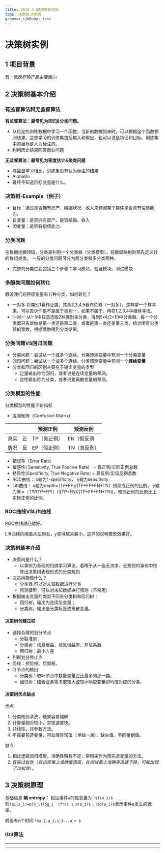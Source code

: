 ```yaml
---
title: 2018-3-28决策树实例
tags: 决策树,R实例
grammar_cjkRuby: true
---
```

# 决策树实例
## 1 项目背景
有一款医疗险产品主要面向
## 2 决策树基本介绍
### 有监督算法和无监督算法
**有监督算法：最常见为回归&分类问题。**
- 从给定的训练数据中学习一个函数，当新的数据到来时，可以根据这个函数预测结果。监督学习的训练集包括输入和输出，也可以说是特征和目标。训练集中的目标是人为标注的。
- 利用历史结果回答商业问题

**无监督算法：最常见为密度估计&聚类问题**
- 与监督学习相比，训练集没有认为标注的结果
- AlphaGo
- 最终不知道目标变量是什么。

### 决策树-Example（例子）
- 目标：通过是否拥有房产、婚姻状况、收入来预测某个群体是否具有偿债能力。
- 自变量：是否拥有房产、是否结婚、收入
- 因变量：是否有偿债能力。

### 分类问题
在数据挖掘领域，分类是利用一个分类器（分类模型），将数据映射到预先定义好的群组或类。
一般的分类问题可分为两分类和多分类两种。
- 完整的分类过程包括三个步骤：学习模块，验证模块，测试模块
### 多酚类问题如何转化
假设我们的目标变量有五种分类，如何转化？
- 一对多
将类别1看作证类，其余2,3,4,5看作负累（一对多），这样拿一个样本来，可以告诉你是不是属于类别一，如果不属于，再在1,2,3,4中继续寻找。
- 一对一
从1-5中任意选取2种类别来分类，得到5x4/2=10中分类器，每一个分类器只告诉你是第一类还是第二类，或者是第一类还是第三类，统计所有分类器的票数，根据票数得到分类结果。
### 分类问题VS回归问题
- 分类问题：尝试从一个或多个连续、分类预测变量中预测一个分类变量
- 回归问题：尝试从一个或多个连续、分类预测变量中预测一个**连续变量**
- 分类和回归的区别主要在于输出变量的类型
  - 定量输出称为回归，或者说是连续变量的预测。
  - 定性输出称为分类，或者说是离散变量的预测。
### 分类模型的性能
分类模型的性能评价指标
- 混淆矩阵（Confusion Matrix)

|  |  | 预测正例| 预测反例 |
|   ---  |  --- |  ---   |  ---   |
|  真实   |    正 |   TP（真正例）  |   FN（假反例  |
|  情况  |    反 |    EP（假正例） |   TN（真反例）  |

- 错误率（Error Rate）
- 敏感性( Sensitivity, True Positive Rate） = 真正例/实际正例总数
- 特异性(Specificity, True Negative Rate) = 真反例/实际反例总数
- ROC曲线： x轴为1-specificity， y轴为sensitivity
- Lift曲线： x轴为depth=(TP+FP)/(TP+FP+FN+TN）预测成正例的比例， y轴为lift=（TP/(TP+FP)）/((TP+FN)/(TP+FP+FN+TN))，预测正例的比例比上实际正例的比例。

### ROC曲线VSLift曲线
ROC曲线越凸越好。

Lift曲线的阈值从左到右，y变得越来越小，这样的说明模型效果好。

### 决策树基本介绍
- 决策树是什么？
  - 以事例为基础的归纳学习算法，着眼于从一组无次序、无规则的事例中推导出决策树表现形式的分类规则
- 决策树能做什么？
  - 分类器,可以对未知数据进行分类
  - 预测模型，可以对未知数据进行预测（不常用）
- 根据输出变量的类型不同有分类树和回归树：
  - 回归树，输出为连续型变量；
  - 分类树，输出是分类标签或离散变量。

#### 决策树创建过程
- 选择合理的划分节点
	- 分裂准则
	- 分类树：信息增益，信息增益率，基尼系数
	- 回归树：最小方差
- 判断划分停止点
 - 剪枝：预剪枝、后剪枝。
- 叶节点的输出
  - 分类树：取叶节点中数量变量占比最多的那一类。
  - 回归树：结合业务需求取较大或较小响应变量的均值对应的分类。

#### 决策树优点缺点
优点
1. 分类规则清洗，结果容易理解
2. 计算量相对较小，实现速度快。
3. 非线性，非参数方法。
4. 不需要预选变量，可处理异常值（*单独一类*）、缺失值、不同量纲值。

缺点
1. 相比逻辑回归模型，准确性略有不足，常用来作为预先选变量的方法。
2. 容易过拟合（*在训练集上准确度很高，在测试集上准确率迅速下降，可能出现了过拟合*）。

## 3 决策树原理
基础信息 **熵 entropy：** 假设事件a的信息量为 `!$I(a_i)$`
则`!$I(a_i)=p(a_i)log_2  \frac 1 p(a_i)$`；`!$p(a_i)$`表示事件a发生的概率。

假设有n个时间 `!$a_1,a_2,a_3...a_n $`

### ID3算法

----------


----------
